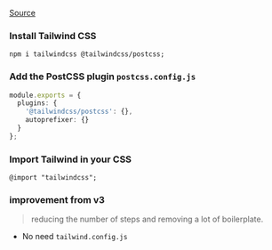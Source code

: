 [Source](https://tailwindcss.com/blog/tailwindcss-v4)
### Install Tailwind CSS
```
npm i tailwindcss @tailwindcss/postcss;
```

### Add the PostCSS plugin `postcss.config.js`

```ts
module.exports = {
  plugins: {
    '@tailwindcss/postcss': {},
    autoprefixer: {}
  }
};

```
### Import Tailwind in your CSS
```
@import "tailwindcss";
```

### improvement from v3
>  reducing the number of steps and removing a lot of boilerplate.
* No need `tailwind.config.js` 
